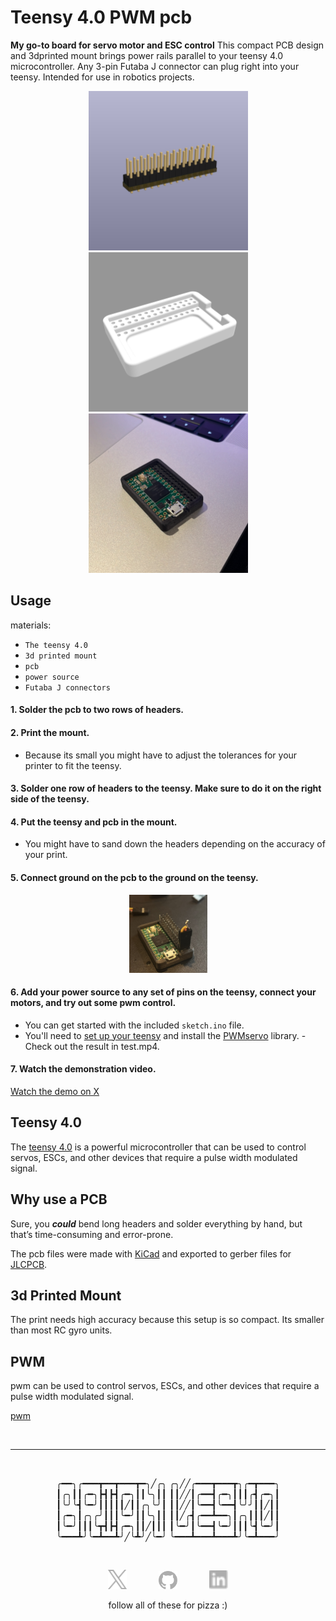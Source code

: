 # Teensy 4.0 PWM pcb

**My go-to board for servo motor and ESC control** 
This compact PCB design and 3dprinted mount brings power rails parallel to your teensy 4.0 microcontroller. Any 3-pin Futaba J connector can plug right into your teensy. Intended for use in robotics projects.

<div align="center">
<img src="pcb/image.png" alt="PCB Image" height="255">
<img src="3d_print/image.png" alt="3D Print Image" height="255">
<img src="./no_pcb.JPG" alt="photo of 3dprint and teensy" height="255">
</div>

## Usage

materials:
- `The teensy 4.0`
- `3d printed mount`
- `pcb`
- `power source`
- `Futaba J connectors`

#### 1. Solder the pcb to two rows of headers.

#### 2. Print the mount.
- Because its small you might have to adjust the tolerances for your printer to fit the teensy.

#### 3. Solder one row of headers to the teensy. Make sure to do it on the right side of the teensy.

#### 4. Put the teensy and pcb in the mount.
- You might have to sand down the headers depending on the accuracy of your print.

#### 5. Connect ground on the pcb to the ground on the teensy.
<div align="center">
<img src="ground.jpg" alt="ground bus connected to teensy" height="125">
</div>

#### 6. Add your power source to any set of pins on the teensy, connect your motors, and try out some pwm control.
- You can get started with the included `sketch.ino` file. 
- You'll need to [set up your teensy](https://www.pjrc.com/teensy/teensyduino.html) and install the [PWMservo](https://www.pjrc.com/teensy/td_libs_Servo.html) library. 
-Check out the result in test.mp4.

#### 7. Watch the demonstration video.
[Watch the demo on X](https://x.com/TheBrianLesko/status/1888679622583464144)

## Teensy 4.0

The [teensy 4.0](https://www.pjrc.com/store/teensy40.html) is a powerful microcontroller that can be used to control servos, ESCs, and other devices that require a pulse width modulated signal. 


## Why use a PCB

Sure, you ***could*** bend long headers and solder everything by hand, but that’s time-consuming and error-prone.

The pcb files were made with [KiCad](https://www.kicad.org) and exported to gerber files for [JLCPCB](https://jlcpcb.com).

## 3d Printed Mount 

The print needs high accuracy because this setup is so compact. Its smaller than most RC gyro units. 

## PWM 

pwm can be used to control servos, ESCs, and other devices that require a pulse width modulated signal.

[pwm](https://en.wikipedia.org/wiki/Pulse-width_modulation)


&nbsp;

<hr>

&nbsp;

<div align="center">



╭━━╮╭━━━┳━━┳━━━┳━╮╱╭╮        ╭╮╱╱╭━━━┳━━━┳╮╭━┳━━━╮
┃╭╮┃┃╭━╮┣┫┣┫╭━╮┃┃╰╮┃┃        ┃┃╱╱┃╭━━┫╭━╮┃┃┃╭┫╭━╮┃
┃╰╯╰┫╰━╯┃┃┃┃┃╱┃┃╭╮╰╯┃        ┃┃╱╱┃╰━━┫╰━━┫╰╯╯┃┃╱┃┃
┃╭━╮┃╭╮╭╯┃┃┃╰━╯┃┃╰╮┃┃        ┃┃╱╭┫╭━━┻━━╮┃╭╮┃┃┃╱┃┃
┃╰━╯┃┃┃╰┳┫┣┫╭━╮┃┃╱┃┃┃        ┃╰━╯┃╰━━┫╰━╯┃┃┃╰┫╰━╯┃
╰━━━┻╯╰━┻━━┻╯╱╰┻╯╱╰━╯        ╰━━━┻━━━┻━━━┻╯╰━┻━━━╯
  


&nbsp;


<a href="https://x.com/TheBrianLesko/"><img src="https://raw.githubusercontent.com/BrianLesko/BrianLesko/main/.socials/svg-grey/x.svg" width="30" alt="X Logo"></a> &nbsp; &nbsp; &nbsp; &nbsp; &nbsp; &nbsp; <a href="https://github.com/BrianLesko"><img src="https://raw.githubusercontent.com/BrianLesko/BrianLesko/main/.socials/svg-grey/github.svg" width="30" alt="GitHub"></a> &nbsp; &nbsp; &nbsp; &nbsp; &nbsp; &nbsp; <a href="https://www.linkedin.com/in/brianlesko/"><img src="https://raw.githubusercontent.com/BrianLesko/BrianLesko/main/.socials/svg-grey/linkedin.svg" width="30" alt="LinkedIn"></a>


follow all of these for pizza :)

</div>


&nbsp;

